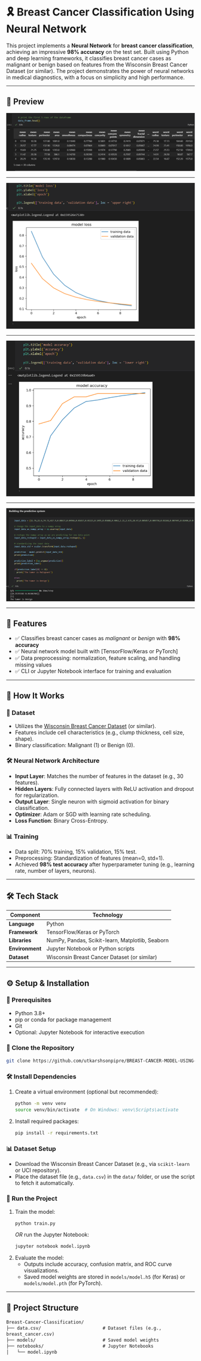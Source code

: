 # 🎗️ Breast Cancer Classification Using Neural Network

This project implements a **Neural Network** for **breast cancer classification**, achieving an impressive **98% accuracy** on the test set. Built using Python and deep learning frameworks, it classifies breast cancer cases as malignant or benign based on features from the Wisconsin Breast Cancer Dataset (or similar). The project demonstrates the power of neural networks in medical diagnostics, with a focus on simplicity and high performance.

---

## 📸 Preview
![Datset Sample](dataset_sample.png)

---

![Loss Curve](loss.png)

---

![accuracy curve](accuracy.png)

---

![Prediction Sample](prediction.png)

---

## 📌 Features

- ✅ Classifies breast cancer cases as *malignant* or *benign* with **98% accuracy**
- ✅ Neural network model built with [TensorFlow/Keras or PyTorch]
- ✅ Data preprocessing: normalization, feature scaling, and handling missing values
- ✅ CLI or Jupyter Notebook interface for training and evaluation

---

## 🧠 How It Works

### 📍 Dataset
- Utilizes the [Wisconsin Breast Cancer Dataset](https://archive.ics.uci.edu/ml/datasets/Breast+Cancer+Wisconsin+(Diagnostic)) (or similar).
- Features include cell characteristics (e.g., clump thickness, cell size, shape).
- Binary classification: Malignant (1) or Benign (0).

### 🛠 Neural Network Architecture
- **Input Layer**: Matches the number of features in the dataset (e.g., 30 features).
- **Hidden Layers**: Fully connected layers with ReLU activation and dropout for regularization.
- **Output Layer**: Single neuron with sigmoid activation for binary classification.
- **Optimizer**: Adam or SGD with learning rate scheduling.
- **Loss Function**: Binary Cross-Entropy.

### 📊 Training
- Data split: 70% training, 15% validation, 15% test.
- Preprocessing: Standardization of features (mean=0, std=1).
- Achieved **98% test accuracy** after hyperparameter tuning (e.g., learning rate, number of layers, neurons).

---

## 🛠 Tech Stack

| Component         | Technology                                    |
|-------------------|-----------------------------------------------|
| **Language**      | Python                                       |
| **Framework**     | TensorFlow/Keras or PyTorch                  |
| **Libraries**     | NumPy, Pandas, Scikit-learn, Matplotlib, Seaborn |
| **Environment**   | Jupyter Notebook or Python scripts            |
| **Dataset**       | Wisconsin Breast Cancer Dataset (or similar)  |

---

## ⚙ Setup & Installation

### 📝 Prerequisites
- Python 3.8+
- pip or conda for package management
- Git
- Optional: Jupyter Notebook for interactive execution

### 📁 Clone the Repository
```bash
git clone https://github.com/utkarshsonpipre/BREAST-CANCER-MODEL-USING-NEURAL-NETWORKS
```

### 🛠 Install Dependencies
1. Create a virtual environment (optional but recommended):
   ```bash
   python -m venv venv
   source venv/bin/activate  # On Windows: venv\Scripts\activate
   ```
2. Install required packages:
   ```bash
   pip install -r requirements.txt
   ```


### 📊 Dataset Setup
- Download the Wisconsin Breast Cancer Dataset (e.g., via `scikit-learn` or UCI repository).
- Place the dataset file (e.g., `data.csv`) in the `data/` folder, or use the script to fetch it automatically.

### 🚀 Run the Project
1. Train the model:
   ```bash
   python train.py
   ```
   *OR* run the Jupyter Notebook:
   ```bash
   jupyter notebook model.ipynb
   ```
2. Evaluate the model:
   - Outputs include accuracy, confusion matrix, and ROC curve visualizations.
   - Saved model weights are stored in `models/model.h5` (for Keras) or `models/model.pth` (for PyTorch).

---

## 📂 Project Structure

```
Breast-Cancer-Classification/
├── data.csv/                       # Dataset files (e.g., breast_cancer.csv)
├── models/                         # Saved model weights
├── notebooks/                      # Jupyter Notebooks
│   └── model.ipynb
